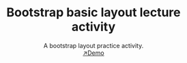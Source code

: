 <h1 align="center">Bootstrap basic layout lecture activity</h1>

<div align="center">
   A bootstrap layout practice activity.
</div>

<div align="center">
    <a href="https://bibmode.github.io/IT111-lectures-and-mini-projects/">
      ↗️Demo
    </a>
</div>
